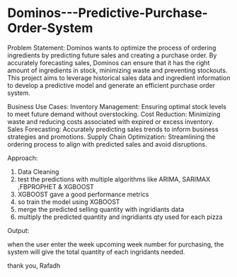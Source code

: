 # Dominos---Predictive-Purchase-Order-System

Problem Statement:
Dominos wants to optimize the process of ordering ingredients by predicting future sales and creating a purchase order. By accurately forecasting sales, Dominos can ensure that it has the right amount of ingredients in stock, minimizing waste and preventing stockouts. This project aims to leverage historical sales data and ingredient information to develop a predictive model and generate an efficient purchase order system.

Business Use Cases:
Inventory Management: Ensuring optimal stock levels to meet future demand without overstocking.
Cost Reduction: Minimizing waste and reducing costs associated with expired or excess inventory.
Sales Forecasting: Accurately predicting sales trends to inform business strategies and promotions.
Supply Chain Optimization: Streamlining the ordering process to align with predicted sales and avoid disruptions.

Approach:

1) Data Cleaning
2) test the predictions with multiple algorithms like ARIMA, SARIMAX ,FBPROPHET & XGBOOST
3) XGBOOST gave a good performance metrics
4) so train the model using XGBOOST
5) merge the predicted selling quantity with ingridiants data
6) multiply the predicted quantity and ingridiants qty used for each pizza

Output:

when the user enter the week upcoming week number for purchasing, the system will give the total quantity of each ingridants needed.

thank you,
Rafadh
